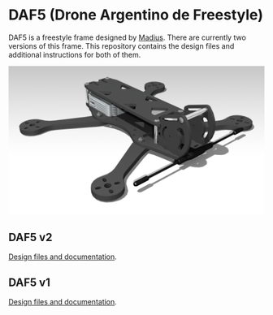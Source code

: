 DAF5 (Drone Argentino de Freestyle)
===================================

DAF5 is a freestyle frame designed by [Madius](https://www.youtube.com/@MadiusYT).
There are currently two versions of this frame. This repository contains the design files and additional instructions for both of them.

![DAF5 v2](v2/R001.png "DAF5 version 2")

DAF5 v2
-------

[Design files and documentation](v2/README.md).

DAF5 v1
-------

[Design files and documentation](v1/README.md).



